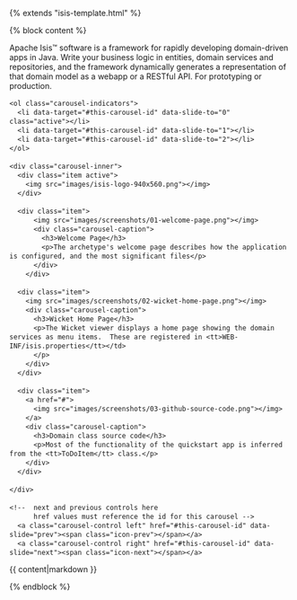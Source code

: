 {% extends "isis-template.html" %}

{% block content %}

  <div class="row">
    <div span="col-md-12">
      <p>Apache Isis&trade; software is a framework for rapidly developing domain-driven apps in Java. Write your business logic in entities, domain services and repositories, and the framework dynamically generates a representation of that domain model as a webapp or a RESTful API. For prototyping or production.
      </p>
    </div>
  </div>

  <!--  Carousel -->
  <!--  consult Bootstrap docs at 
        http://getbootstrap.com/javascript/#carousel -->
  <div id="this-carousel-id" class="carousel slide">
  
    <ol class="carousel-indicators">
      <li data-target="#this-carousel-id" data-slide-to="0" class="active"></li>
      <li data-target="#this-carousel-id" data-slide-to="1"></li>
      <li data-target="#this-carousel-id" data-slide-to="2"></li>
    </ol>

    <div class="carousel-inner">
      <div class="item active">
        <img src="images/isis-logo-940x560.png"></img>
      </div>

      <div class="item">
          <img src="images/screenshots/01-welcome-page.png"></img>
          <div class="carousel-caption">
            <h3>Welcome Page</h3>
            <p>The archetype's welcome page describes how the application is configured, and the most significant files</p>
          </div>
        </div>

      <div class="item">
        <img src="images/screenshots/02-wicket-home-page.png"></img>
        <div class="carousel-caption">
          <h3>Wicket Home Page</h3>
          <p>The Wicket viewer displays a home page showing the domain services as menu items.  These are registered in <tt>WEB-INF/isis.properties</tt></td>
          </p>
        </div>
      </div>

      <div class="item">
        <a href="#">
          <img src="images/screenshots/03-github-source-code.png"></img>
        </a>
        <div class="carousel-caption">
          <h3>Domain class source code</h3>
          <p>Most of the functionality of the quickstart app is inferred from the <tt>ToDoItem</tt> class.</p>
        </div>
      </div>

    </div>
    
    <!--  next and previous controls here
          href values must reference the id for this carousel -->
      <a class="carousel-control left" href="#this-carousel-id" data-slide="prev"><span class="icon-prev"></span></a>
      <a class="carousel-control right" href="#this-carousel-id" data-slide="next"><span class="icon-next"></span></a>
  </div><!-- .carousel -->
  <!-- end carousel -->

 <!--
<table>

  <tr>
    <td>Install Fixtures<br/><br/><i>The quickstart app is configured to run using the JDO objectstore, but with an in-memory database.  The <tt>Fixtures</tt> domain service allows the administrator (user: sven, password: pass) to install sample data:</i><pre>
@Named("Fixtures")
public class ToDoItemsFixturesService {
    public String install() { ... }
    ...
    public String installFor(
        @Named("User") String user) { ... }
    ...
}}
</pre></td>
    <td>
      <img src="images/screenshots/04-fixture-install.png" width="525" height="349"></img>
    </td>
  </tr>
  <tr>
    <td>Fixtures Installed<br/><br/><i>Invoking an action that returns a scalar value, such as the information message, is displayed on the page.</i></td>
    <td>
      <img src="images/screenshots/05-fixture-installed.png" width="525" height="349"></img>
    </td>
  </tr>
  <tr>
    <td>Query using a domain service<br/><br/><i>Domain services more usually act as both repositories and factories.  In this case the <tt>ToDoItems</tt> domain service can be used to lookup existing <tt>ToDoItem</tt>s, or to create new ones:</i><pre>
@Named("ToDos")
public class ToDoItems {
    ...
    @MemberOrder(sequence = "1")
    public List<ToDoItem> notYetComplete() { ... }
    ...
    @MemberOrder(sequence = "2")
    public List<ToDoItem> complete() { ... }
    ...
    @MemberOrder(sequence = "3")
    public ToDoItem newToDo( ... ) { ... }
    ...
    @MemberOrder(sequence = "4")
    public List<ToDoItem> allToDos() { ... }
}
</pre></td>
    <td>
      <img src="images/screenshots/06-todos-not-yet-complete.png" width="525" height="349"></img>
    </td>
  </tr>
  <tr>
    <td>Results shown in table<br/><br/><i>Actions that return collections of entities are shown in a table.  In this case the action has returned a list of <tt>ToDoItem</tt>s.  Not every property of the entity need be shown.</i></td>
    <td>
      <img src="images/screenshots/07-todos-result.png" width="525" height="349"></img>
    </td>
  </tr>
  <tr>
    <td>Bulk collections<br/><br/><i>Bulk actions can be invoked on all selected elements.  Bulk actions are indicated using <tt>@Bulk</tt> annotation:</i><pre>
public class ToDoItem {
    ...
    @Bulk
    public void complete() {
        setComplete(true);
    }
    ...
}}
</pre></td>
    <td>
      <img src="images/screenshots/08-collection-action.png" width="525" height="349"></img>
    </td>
  </tr>
  <tr>
    <td>&nbsp;</td>
    <td>
      <img src="images/screenshots/09-collection-action-invoked.png" width="525" height="349"></img>
    </td>
  </tr>
  <tr>
    <td>Follow Link<br/><br/><i>Navigation to an entity's detailed page is by following the hyperlink.  This navigation is consistent throughout the UI.</i></td>
    <td>
      <img src="images/screenshots/10-follow-link.png" width="525" height="349"></img>
    </td>
  </tr>
  <tr>
    <td>Entity detail pages<br/><br/><i>The Wicket viewer builds the UI from the domain class's structure.  It shows an icon and title for the entity top left:</i>
    <pre>
public class ToDoItem {
    public String title() {
        final TitleBuffer buf = 
            new TitleBuffer();
        buf.append(getDescription());
        if (isComplete()) {
            buf.append(" - Completed!");
        } else {
            if (getDueBy() != null) {
                buf.append(" due by ", 
                           getDueBy());
            }
        }
        return buf.toString();
    }
    ... 
}}
</pre>
    <i>...(scalar) properties are displayed underneath:</i><pre>
    ...
    @RegEx(validation = 
      "\\w[@&:\\-\\,\\.\\+ \\w]*")
    @MemberOrder(sequence = "1")
    public String getDescription() { ... }
    public void setDescription(
            String description) { ... }
    ...
}}
</pre><i>... (vector) collections on the right:</i><pre>
    ...
    @Disabled
    @MemberOrder(sequence = "1")
    @Resolve(Type.EAGERLY)
    public List<ToDoItem> getDependencies() { ... }
    public void setDependencies(List<ToDoItem>) { ... }
    ...
}}
</pre></i><br/><i>... and actions are shown top right:</i><pre>
    ...
    @Named("Clone")
    @MemberOrder(sequence = "3")
    public ToDoItem duplicate() { ... }
    ...
}}
</pre></td>
    <td>
      <img src="images/screenshots/11-todo-entity.png" width="525" height="349"></img>
    </td>
  </tr>
  <tr>
    <td>Edit entity<br/><br/><i>The entity's properties can be edited through the 'Edit' button.  Some properties may not be editable:</i><pre>
public class ToDoItem {
    ...
    @Disabled
    @MemberOrder(sequence = "4")
    public boolean isComplete() { ... }
    public void setComplete(
        final boolean complete) { ... }
    ...
}}
</pre></td>
    <td>
      <img src="images/screenshots/12-todo-entity-edit.png" width="525" height="349"></img>
    </td>
  </tr>
  <tr>
    <td>Drop downs<br/><br/><i>Drop downs are provided for enums (such as Category):</i><pre>
public class ToDoItem {
    public static enum Category {
        Professional, Domestic, Other;
    }
    ...
}}
</pre></td>
    <td>
      <img src="images/screenshots/13-todo-edit-enum.png" width="525" height="349"></img>
    </td>
  </tr>
  <tr>
    <td>Optimistic locking<br/><br/><i>Updating the entity bumps up its version number.  Behind the scenes this is done by the JDO objectstore</i><pre>
@javax.jdo.annotations.Version(
    strategy=VersionStrategy.VERSION_NUMBER, 
    column="VERSION")
...
public class ToDoItem {
    ...
    @Hidden(where=Where.ALL_TABLES)
    @Disabled
    @MemberOrder(name="Detail", 
                 sequence = "99")
    @Named("Version")
    public Long getVersionSequence() {
        if(!(this instanceof 
               PersistenceCapable)) {
            return null;
        } 
        PersistenceCapable pc = 
            (PersistenceCapable) this;
        final Long version = 
            (Long) JDOHelper.
                   getVersion(pc);
        return version;
    }
    ...
}}
</pre></td>
    <td>
      <img src="images/screenshots/14-optimistic-locking.png" width="525" height="349"></img>
    </td>
  </tr>
  <tr>
    <td>Invoking actions<br/><br/><i>Actions can be invoked; there may or may not be arguments:</i><pre>
public class ToDoItem {
    ...
    public ToDoItem completed() {
        setComplete(true);
        return this;
    }
    ...
}}
</pre></td>
    <td>
      <img src="images/screenshots/15-invoke-action.png" width="525" height="349"></img>
    </td>
  </tr>
  <tr>
    <td>Disabling actions<br/><br/><i>Actions can be disabled (as can editing properties) using supporting methods:</i><pre>
public class ToDoItem {
    ...
    public ToDoItem completed() { ... }
    public String disableCompleted() {
        return complete ? 
            "Already completed" : null;
    }
}}
</pre></td>
    <td>
      <img src="images/screenshots/16-invoke-action-disabled.png" width="525" height="349"></img>
    </td>
  </tr>
  <tr>
    <td>Actions grouped<br/><br/><i>Often actions relate to a particular colleciton of an entity.  The Wicket viewer renders such actions next to that collection.  For example:</i><pre>
public class ToDoItem {
    ...
    @MemberOrder(
        name="dependencies", 
        sequence = "3")
    public ToDoItem add(
        final ToDoItem toDoItem) { ... }
        getDependencies().add(toDoItem);
        return this;
    }
    ...
}}
</pre><i>There might also be validation logic:</i><pre>
public class ToDoItem {
    ...
    public String validateAdd(
           final ToDoItem toDoItem) {
        if(getDependencies().
               contains(toDoItem)) {
            return "Already a dependency";
        }
        if(toDoItem == this) {
            return "Can't set up a " + 
                   "dependency to self";
        }
        return null;
    }
    ...
}}
</pre></td>
    <td>
      <img src="images/screenshots/17-invoke-action-grouped-params.png" width="525" height="349"></img>
    </td>
  </tr>
  <tr>
    <td>Actions can take arguments<br/><br/><i>In the case of arguments (or indeed when editing properties) that are references to entities, these can be looked up using an autocomplete action on a repository:</i><pre>
@AutoComplete(repository=ToDoItems.class, action="autoComplete")
public class ToDoItem { ... }
</pre><i>and:</i>
<pre>
public class ToDoItems {
    ...
    @Hidden
    public List<ToDoItem> autoComplete(
            final String description) {
        return ... 
    }
    ...
}}
</pre>
</td>
    <td>
      <img src="images/screenshots/18-invoke-action-args.png" width="525" height="349"></img>
    </td>
  </tr>
  <tr>
    <td>Collections (and properties) can be derived<br/><br/><i>The viewer will render the state of the object, which can be persisted state or derived on the fly.  A common pattern is to delegate to an (automatically injected) domain service:</i><pre>
public class ToDoItem {
    ...
    @MemberOrder(sequence = "5")
    @NotPersisted
    @Resolve(Type.EAGERLY)
    public List<ToDoItem> getSimilarItems() {
        return toDoItems.similarTo(this);
    }
    ...
    private ToDoItems toDoItems;
    // automatically injected
    public void setToDoItems(
            final ToDoItems toDoItems) {
        this.toDoItems = toDoItems;
    }
    ...
}}
</pre></td>
    <td>
      <img src="images/screenshots/19-collection.png" width="525" height="349"></img>
    </td>
  </tr>
  <tr>
    <td>Breadcrumbs<br/><br/><i>The Wicket viewer has breadcrumbs which can be used either to get back to a previous entity or to invoke a (query-only) action:</i>
<pre>
public class ToDoItems {
    ...
    @ActionSemantics(Of.SAFE)
    public List<ToDoItem> notYetComplete() { ... }
    ...
}}
</pre></td>
    <td>
      <img src="images/screenshots/20-breadcrumbs.png" width="525" height="349"></img>
    </td>
  </tr>
  <tr>
    <td>Audit Service<br/><br/><i>The JDO Objectstore supports an auditing service.  The quickstart app provides an example implementation of this service:</i><pre>
public class AuditServiceDemo implements AuditService {
    ...
    public void audit(
        String user, 
        long currentTimestampEpoch, 
        String objectType, String identifier, 
        String preValue, String postValue) { 
       ...
    }
}}
</pre></td>
    <td>
      <img src="images/screenshots/21-audit-list.png" width="525" height="349"></img>
    </td>
  </tr>
  <tr>
    <td>Audit Records<br/><br/><i>The demo audit service simply persists an audit entry for each update.</i></td>
    <td>
      <img src="images/screenshots/22-audit-records.png" width="525" height="349"></img>
    </td>
  </tr>
  <tr>
    <td>Multi-User<br/><br/><i>Apache Isis is a multi-user system.  The administrator (sven/pass) has the permissions to be able to install fixtures for other users.</i></td>
    <td>
      <img src="images/screenshots/23-fixtures-install-for.png" width="525" height="349"></img>
    </td>
  </tr>
  <tr>
    <td>&nbsp;<br/><br/><i>&nbsp;</i></td>
    <td>
      <img src="images/screenshots/24-fixtures-install-args.png" width="525" height="349"></img>
    </td>
  </tr>
  <tr>
    <td>&nbsp;<br/><br/><i>&nbsp;</i></td>
    <td>
      <img src="images/screenshots/25-fixtures-installed-for-guest.png" width="525" height="349"></img>
    </td>
  </tr>
  <tr>
    <td>Login as user<br/><br/><i>The quickstart app provides a 'guest' user that has a limited set of permissions....</i></td>
    <td>
      <img src="images/screenshots/26-login-as-guest.png" width="525" height="349"></img>
    </td>
  </tr>
  <tr>
    <td>Permissions<br/><br/><i>... the guest user can use the 'ToDoItems' domain service, but the other services are not available.  In the case of the quickstart this is specified in </i><tt>WEB-INF/shiro.ini</tt><i> configuration file.</i></td>
    <td>
      <img src="images/screenshots/27a-guests-todos.png" width="525" height="349"></img>
    </td>
  </tr>
  <tr><td span=2><h3>RestfulObjects Viewer</h3></td></tr>
  <tr>
    <td>Access the RESTful API<br/><br/><i>The Restful Objects viewer exposes the domain object model through a JSON-based RESTful API.  Typically access will be restricted, in this case using HTTP BASIC authentication (though this is configurable).</i></td>
    <td>
      <img src="images/screenshots/28-restful-login.png" width="525" height="349"></img>
    </td>
  </tr>
  <tr>
    <td>List domain services<br/><br/><i>Most interactions with the RESTful API start by accessing the resource that represents the list of domain services.  However, the Restful Objects viewer also exposes templated URLs (as per the <a href="http://restfulobjects.org">Restful Objects spec</a> that it implements).</i></td>
    <td>
      <img src="images/screenshots/29-restful-services.png" width="525" height="349"></img>
    </td>
  </tr>
  <tr>
    <td>Domain service members<br/><br/><i>Navigating to a particular domain service returns a representation of the members provided by that domain service.</i></td>
    <td>
      <img src="images/screenshots/30-restful-todoitems-service.png" width="525" height="349"></img>
    </td>
  </tr>
  <tr>
    <td>Domain service action<br/><br/><i>A detailed representation of each individual action can be accessed; this can be considered as analogous to the action parameter prompt page in the Wicket viewer.</i></td>
    <td>
      <img src="images/screenshots/31-restful-todoitems-notyetcomplete.png" width="525" height="349"></img>
    </td>
  </tr>
  <tr>
    <td>Invoking a domain service action<br/><br/><i>One of the links provided in the detailed representation is to invoke the action.  Note that the link specifies the HTTP method to use, along with the arguments (if any) to be provided.</i></td>
    <td>
      <img src="images/screenshots/32-restful-todoitems-notyetcomplete-invoke.png" width="525" height="349"></img>
    </td>
  </tr>
  <tr>
    <td>Action returning a list<br/><br/><i>Invoking an action will return a scalar value, or a reference to an entity, or (as in this case) a list of references to entities.</i></td>
    <td>
      <img src="images/screenshots/33-restful-todoitems-notyetcomplete-results.png" width="525" height="349"></img>
    </td>
  </tr>
  <tr>
    <td>Representation of an entity<br/><br/><i>The entity's representation shows the state of its (scalar) properties, links to its (vector) collections contents, and also links to invoke the entity's actions.</i></td>
    <td>
      <img src="images/screenshots/34-restful-entity.png" width="525" height="349"></img>
    </td>
  </tr>
<table>
 -->

{{ content|markdown }}

<script>
  $(document).ready(function(){
    $('.carousel').carousel({
      interval: 4000
    });
  });
</script>


{% endblock %}
